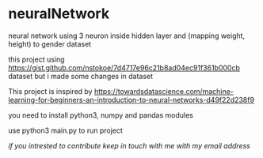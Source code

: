 # neuralNetwork
neural network using 3 neuron inside hidden layer and (mapping weight, height) to gender dataset

this project using https://gist.github.com/nstokoe/7d4717e96c21b8ad04ec91f361b000cb dataset 
but i made some changes in dataset

This project is inspired by 
https://towardsdatascience.com/machine-learning-for-beginners-an-introduction-to-neural-networks-d49f22d238f9

you need to install python3, numpy and pandas modules

use python3 main.py to run project

*if you intrested to contribute keep in touch with me with my email address*
